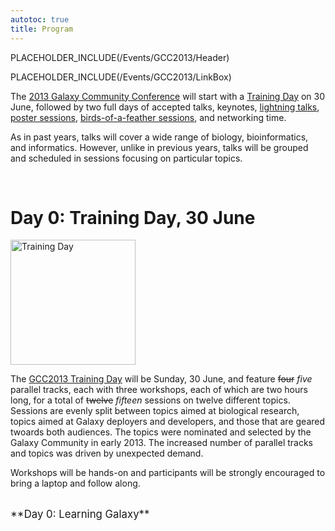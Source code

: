 ```yaml
---
autotoc: true
title: Program
---
```

PLACEHOLDER_INCLUDE(/Events/GCC2013/Header)



PLACEHOLDER_INCLUDE(/Events/GCC2013/LinkBox)

<div class='right'></div>

The [2013 Galaxy Community Conference](/src/events/GCC2013/index.md) will start with a [Training Day](/src/events/GCC2013/TrainingDay/index.md) on 30 June, followed by two full days of accepted talks, keynotes, [lightning talks](/src/events/GCC2013/Lightning/index.md), [poster sessions](/src/Events/GCC2013/Abstracts/index.md#poster-abstracts), [birds-of-a-feather sessions](/src/events/GCC2013/BoF/index.md), and networking time.

As in past years, talks will cover a wide range of biology, bioinformatics, and informatics.  However, unlike in previous years, talks will be grouped and scheduled in sessions focusing on particular topics.

<br />

# Day 0: Training Day, 30 June

<div class='left'><a href='/Events/GCC2013/TrainingDay'><img src='/Images/Logos/GCC2013TrainingDayLogo300.png' alt='Training Day' width="200" /></a></div>

The [GCC2013 Training Day](/src/events/GCC2013/TrainingDay/index.md) will be Sunday, 30 June, and feature ~~four~~ *five* parallel tracks, each with three workshops, each of which are two hours long, for a total of ~~twelve~~ *fifteen* sessions on twelve different topics.  Sessions are evenly split between topics aimed at biological research, topics aimed at Galaxy deployers and developers, and those that are geared twoards both audiences.  The topics were nominated and selected by the Galaxy Community in early 2013. The increased number of parallel tracks and topics was driven by unexpected demand.

Workshops will be hands-on and participants will be strongly encouraged to bring a laptop and follow along.

<div class='center'><br /><span style="font-size: larger;">**Day 0: Learning Galaxy**</span><br /></div>

